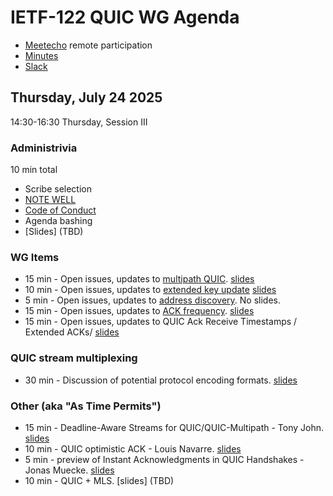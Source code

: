 # IETF-122 QUIC WG Agenda

* [Meetecho](https://meetings.conf.meetecho.com/ietf123/?group=quic) remote participation
* [Minutes](https://notes.ietf.org/notes-ietf-122-quic  )
* [Slack](https://quicdev.slack.com/)

## Thursday, July 24 2025

14:30-16:30 Thursday, Session III

### Administrivia

10 min total

* Scribe selection
* [NOTE WELL](https://www.ietf.org/about/note-well.html)
* [Code of Conduct](https://www.rfc-editor.org/rfc/rfc7154.html)
* Agenda bashing
* [Slides] (TBD)

### WG Items
* 15 min - Open issues, updates to [multipath QUIC](https://datatracker.ietf.org/doc/html/draft-ietf-quic-multipath). [slides](https://github.com/quicwg/wg-materials/blob/main/ietf123/multipath.pdf)
* 10 min - Open issues, updates to [extended key update](https://datatracker.ietf.org/doc/draft-ietf-quic-extended-key-update/) [slides](https://github.com/quicwg/wg-materials/blob/main/ietf123/extended-key-update.pdf)
* 5 min - Open issues, updates to [address discovery](https://datatracker.ietf.org/doc/draft-ietf-quic-address-discovery/). No slides.
* 15 min - Open issues, updates to [ACK frequency](https://datatracker.ietf.org/doc/draft-ietf-quic-ack-frequency/). [slides](https://github.com/quicwg/wg-materials/blob/main/ietf123/ack-frequency.pdf)
* 15 min - Open issues, updates to QUIC Ack Receive Timestamps / Extended ACKs/ [slides](https://github.com/quicwg/wg-materials/blob/main/ietf123/timestamps.pdf)


### QUIC stream multiplexing
* 30 min - Discussion of potential protocol encoding formats. [slides](https://github.com/quicwg/wg-materials/blob/main/ietf123/qmux-comparing-wire-protocols.pdf)

### Other (aka "As Time Permits")
* 15 min - Deadline-Aware Streams for QUIC/QUIC-Multipath - Tony John. [slides](https://github.com/quicwg/wg-materials/blob/main/ietf123/deadline-aware-streams.pdf)
* 10 min - QUIC optimistic ACK - Louis Navarre. [slides](https://github.com/quicwg/wg-materials/blob/main/ietf123/opportunistic-ack.pdf)
* 5 min - preview of Instant Acknowledgments in QUIC Handshakes - Jonas Muecke. [slides](https://github.com/quicwg/wg-materials/blob/main/ietf123/instant-ack.pdf)
* 10 min - QUIC + MLS. [slides] (TBD)
